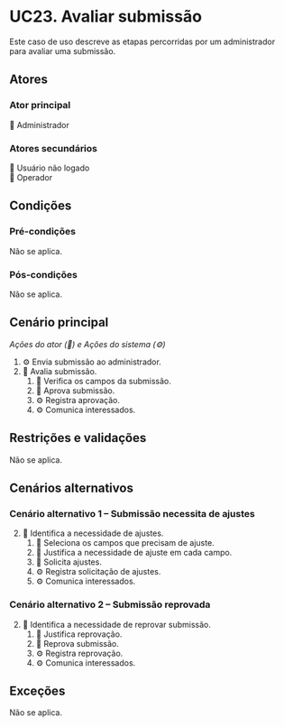 # UC23. Avaliar submissão

Este caso de uso descreve as etapas percorridas por um administrador para avaliar uma submissão.

## Atores

### Ator principal
💼 Administrador

### Atores secundários
👤 Usuário não logado  
👷 Operador

## Condições

### Pré-condições
Não se aplica.

### Pós-condições
Não se aplica.

## Cenário principal
_Ações do ator (💼) e Ações do sistema (⚙️)_

1. ⚙️ Envia submissão ao administrador.
2. 💼 Avalia submissão.
   1. 💼 Verifica os campos da submissão.
   2. 💼 Aprova submissão.
   3. ⚙️ Registra aprovação.
   4. ⚙️ Comunica interessados.

## Restrições e validações
Não se aplica.

## Cenários alternativos
### Cenário alternativo 1 – Submissão necessita de ajustes
2. 💼 Identifica a necessidade de ajustes.
   1. 💼 Seleciona os campos que precisam de ajuste.
   2. 💼 Justifica a necessidade de ajuste em cada campo.
   3. 💼 Solicita ajustes.
   4. ⚙️ Registra solicitação de ajustes.
   5. ⚙️ Comunica interessados.

### Cenário alternativo 2 – Submissão reprovada
2. 💼 Identifica a necessidade de reprovar submissão.
   1. 💼 Justifica reprovação.
   2. 💼 Reprova submissão.
   3. ⚙️ Registra reprovação.
   4. ⚙️ Comunica interessados.

## Exceções
Não se aplica.
